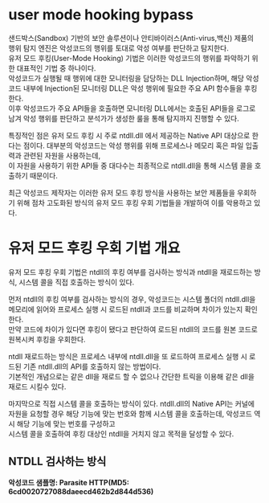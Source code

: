 # user mode hooking bypass

샌드박스(Sandbox) 기반의 보안 솔루션이나 안티바이러스(Anti-virus,백신) 제품의 행위 탐지 엔진은 악성코드의 행위를 토대로 악성 여부를 판단하고 탐지한다.<br>
유저 모드 후킹(User-Mode Hooking) 기법은 이러한 악성코드의 행위를 파악하기 위한 대표적인 기법 중 하나이다.<br>
악성코드가 실행될 때 행위에 대한 모니터링을 담당하는 DLL Injection하며, 해당 악성코드 내부에 Injection된 모니터링 DLL은 악성 행위에 필요한 주요 API 함수들을 후킹한다.<br>
이후 악성코드가 주요 API들을 호출하면 모니터링 DLL에서는 호출된 API들을 로그로 남겨 악성 행위를 판단하고 분석가가 생성한 룰을 통해 탐지까지 진행할 수 있다.<br>

특징적인 점은 유저 모드 후킹 시 주로 ntdll.dll 에서 제공하는 Native API 대상으로 한다는 점이다. 대부분의 악성코드는 악성 행위를 위해 프로세스나 메모리 혹은 파일 입출력과 관련된 자원을 사용하는데,<br>
이 자원을 사용하기 위한 API들 중 대다수는 최종적으로 ntdll.dll을 통해 시스템 콜을 호출하기 때문이다.<br>

최근 악성코드 제작자는 이러한 유저 모드 후킹 방식을 사용하는 보안 제품들을 우회하기 위해 점차 고도화된 방식의 유저 모드 후킹 우회 기법들을 개발하여 이를 악용하고 있다.<br>

# 유저 모드 후킹 우회 기법 개요

유저 모드 후킹 우회 기법은 ntdll의 후킹 여부를 검사하는 방식과 ntdll을 재로드하는 방식, 시스템 콜을 직접 호출하는 방식이 있다.<br>

먼저 ntdll의 후킹 여부를 검사하는 방식의 경우, 악성코드는 시스템 폴더의 ntdll.dll을 메모리에 읽어와 프로세스 실행 시 로드된 ntdll과 코드를 비교하며 차이가 있는지 확인한다.<br>
만약 코드에 차이가 있다면 후킹이 됐다고 판단하여 로드된 ntdll의 코드를 원본 코드로 원복시켜 후킹을 우회한다.<br>

ntdll 재로드하는 방식은 프로세스 내부에 ntdll.dll을 또 로드하여 프로세스 실행 시 로드된 기존 ntdll.dll의 API를 호출하지 않는 방법이다.<br>
기본적인 개념으로는 같은 dll을 재로드 할 수 없으나 간단한 트릭을 이용해 같은 dll을 재로드 시킬수 있다.<br>

마지막으로 직접 시스템 콜을 호출하는 방식이 있다. ntdll.dll의 Native API는 커널에 자원을 요청할 경우 해당 기능에 맞는 번호와 함께 시스템 콜을 호출하는데, 악성코드 역시 해당 기능에 맞는 번호를 구성하고<br>
시스템 콜을 호출하여 후킹 대상인 ntdll을 거치지 않고 목적을 달성할 수 있다.<br>

<h2>NTDLL 검사하는 방식</h2>

<strong>악성코드 샘플명: Parasite HTTP(MD5: 6cd0020727088daeecd462b2d844d536)</storng>
